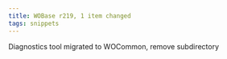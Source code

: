 ```yaml
---
title: WOBase r219, 1 item changed
tags: snippets
---
```


Diagnostics tool migrated to WOCommon, remove subdirectory
